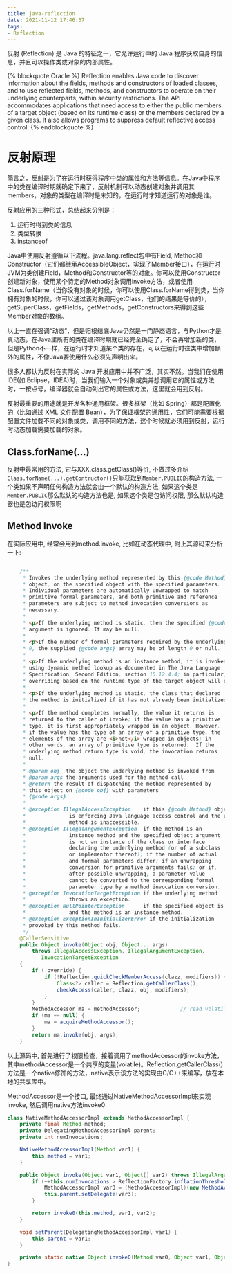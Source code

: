 ```yaml
---
title: java-reflection
date: 2021-11-12 17:46:37
tags:
- Reflection
---
```

反射 (Reflection) 是 Java 的特征之一，它允许运行中的 Java 程序获取自身的信息，并且可以操作类或对象的内部属性。

{% blockquote Oracle %}
Reflection enables Java code to discover information about the fields, methods and constructors of loaded classes, and to use reflected fields, methods, and constructors to operate on their underlying counterparts, within security restrictions.
The API accommodates applications that need access to either the public members of a target object (based on its runtime class) or the members declared by a given class. It also allows programs to suppress default reflective access control.
{% endblockquote %}


# 反射原理
简言之，反射是为了在运行时获得程序中类的属性和方法等信息。在Java中程序中的类在编译时期就确定下来了，反射机制可以动态创建对象并调用其members，对象的类型在编译时是未知的，在运行时才知道运行的对象是谁。

反射应用的三种形式，总结起来分别是：
1. 运行时得到类的信息
2. 类型转换
3. instanceof

Java中使用反射遵循以下流程。java.lang.reflect包中有Field, Method和Constructor（它们都继承AccessibleObject，实现了Member接口），在运行时JVM为类创建Field，Method和Constructor等的对象。你可以使用Constructor创建新对象，使用某个特定的Method对象调用invoke方法，或者使用Class.forName（当你没有对象的时候，你可以使用Class.forName得到类，当你拥有对象的时候，你可以通过该对象调用getClass，他们的结果是等价的），getSuperClass，getFields，getMethods，getConstructors来得到这些Member对象的数组。

以上一直在强调“动态”，但是归根结底Java仍然是一门静态语言，与Python才是真动态，在Java里所有的类在编译时期就已经完全确定了，不会再增加新的类，但是Python不一样，在运行时才知道某个类的存在，可以在运行时往类中增加额外的属性，不像Java要使用什么必须先声明出来。

很多人都认为反射在实际的 Java 开发应用中并不广泛，其实不然。当我们在使用 IDE(如 Eclipse，IDEA)时，当我们输入一个对象或类并想调用它的属性或方法时，一按点号，编译器就会自动列出它的属性或方法，这里就会用到反射。

反射最重要的用途就是开发各种通用框架。很多框架（比如 Spring）都是配置化的（比如通过 XML 文件配置 Bean），为了保证框架的通用性，它们可能需要根据配置文件加载不同的对象或类，调用不同的方法，这个时候就必须用到反射，运行时动态加载需要加载的对象。

## Class.forName(...)
反射中最常用的方法, 它与XXX.class.getClass()等价, 不做过多介绍
`Class.forName(...).getContructor()`只能获取到`Member.PUBLIC`的构造方法, 一个类如果不声明任何构造方法就会由一个默认的构造方法, 如果这个类是`Member.PUBLIC`那么默认的构造方法也是, 如果这个类是包访问权限, 那么默认构造器也是包访问权限啊

## Method Invoke
在实际应用中, 经常会用到method.invoke, 比如在动态代理中, 附上其源码来分析一下: 
```java

    /**
     * Invokes the underlying method represented by this {@code Method}
     * object, on the specified object with the specified parameters.
     * Individual parameters are automatically unwrapped to match
     * primitive formal parameters, and both primitive and reference
     * parameters are subject to method invocation conversions as
     * necessary.
     *
     * <p>If the underlying method is static, then the specified {@code obj}
     * argument is ignored. It may be null.
     *
     * <p>If the number of formal parameters required by the underlying method is
     * 0, the supplied {@code args} array may be of length 0 or null.
     *
     * <p>If the underlying method is an instance method, it is invoked
     * using dynamic method lookup as documented in The Java Language
     * Specification, Second Edition, section 15.12.4.4; in particular,
     * overriding based on the runtime type of the target object will occur.
     *
     * <p>If the underlying method is static, the class that declared
     * the method is initialized if it has not already been initialized.
     *
     * <p>If the method completes normally, the value it returns is
     * returned to the caller of invoke; if the value has a primitive
     * type, it is first appropriately wrapped in an object. However,
     * if the value has the type of an array of a primitive type, the
     * elements of the array are <i>not</i> wrapped in objects; in
     * other words, an array of primitive type is returned.  If the
     * underlying method return type is void, the invocation returns
     * null.
     *
     * @param obj  the object the underlying method is invoked from
     * @param args the arguments used for the method call
     * @return the result of dispatching the method represented by
     * this object on {@code obj} with parameters
     * {@code args}
     *
     * @exception IllegalAccessException    if this {@code Method} object
     *              is enforcing Java language access control and the underlying
     *              method is inaccessible.
     * @exception IllegalArgumentException  if the method is an
     *              instance method and the specified object argument
     *              is not an instance of the class or interface
     *              declaring the underlying method (or of a subclass
     *              or implementor thereof); if the number of actual
     *              and formal parameters differ; if an unwrapping
     *              conversion for primitive arguments fails; or if,
     *              after possible unwrapping, a parameter value
     *              cannot be converted to the corresponding formal
     *              parameter type by a method invocation conversion.
     * @exception InvocationTargetException if the underlying method
     *              throws an exception.
     * @exception NullPointerException      if the specified object is null
     *              and the method is an instance method.
     * @exception ExceptionInInitializerError if the initialization
     * provoked by this method fails.
     */
    @CallerSensitive
    public Object invoke(Object obj, Object... args)
        throws IllegalAccessException, IllegalArgumentException,
           InvocationTargetException
    {
        if (!override) {
            if (!Reflection.quickCheckMemberAccess(clazz, modifiers)) {
                Class<?> caller = Reflection.getCallerClass();
                checkAccess(caller, clazz, obj, modifiers);
            }
        }
        MethodAccessor ma = methodAccessor;             // read volatile
        if (ma == null) {
            ma = acquireMethodAccessor();
        }
        return ma.invoke(obj, args);
    }
```
以上源码中, 首先进行了权限检查，接着调用了methodAccessor的invoke方法，其中methodAccessor是一个共享的变量(volatile)。Reflection.getCallerClass()方法是一个native修饰的方法，native表示该方法的实现由C/C++来编写，放在本地的共享库中。

MethodAccessor是一个接口, 最终通过NativeMethodAccessorImpl来实现invoke, 然后调用native方法invoke0:
```java
class NativeMethodAccessorImpl extends MethodAccessorImpl {
    private final Method method;
    private DelegatingMethodAccessorImpl parent;
    private int numInvocations;

    NativeMethodAccessorImpl(Method var1) {
        this.method = var1;
    }

    public Object invoke(Object var1, Object[] var2) throws IllegalArgumentException, InvocationTargetException {
        if (++this.numInvocations > ReflectionFactory.inflationThreshold() && !ReflectUtil.isVMAnonymousClass(this.method.getDeclaringClass())) {
            MethodAccessorImpl var3 = (MethodAccessorImpl)(new MethodAccessorGenerator()).generateMethod(this.method.getDeclaringClass(), this.method.getName(), this.method.getParameterTypes(), this.method.getReturnType(), this.method.getExceptionTypes(), this.method.getModifiers());
            this.parent.setDelegate(var3);
        }

        return invoke0(this.method, var1, var2);
    }

    void setParent(DelegatingMethodAccessorImpl var1) {
        this.parent = var1;
    }

    private static native Object invoke0(Method var0, Object var1, Object[] var2);
}
```
